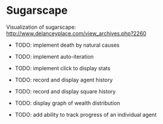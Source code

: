 Sugarscape
====

Visualization of sugarscape: http://www.delanceyplace.com/view_archives.php?2260

 * TODO: implement death by natural causes

 * TODO: implement auto-iteration
 * TODO: implement click to display stats
 * TODO: record and display agent history
 * TODO: record and display square history
 * TODO: display graph of wealth distribution
 * TODO: add ability to track progress of an individual agent

